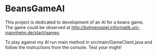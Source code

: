 # BeansGameAI

This project is dedicated to development of an AI for a beans game. <br />
The game could be observed at http://bohnenspiel.informatik.uni-mannheim.de/start/games.

To play against my AI run main method in src/main/GameClient.java and follow the instructions from the console.
Test your might!
